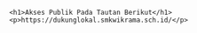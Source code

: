         <h1>Akses Publik Pada Tautan Berikut</h1>
        <p>https://dukunglokal.smkwikrama.sch.id/</p>
